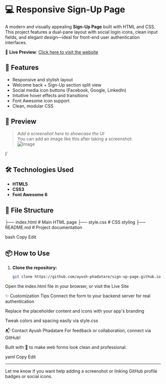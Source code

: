 # 💻 Responsive Sign-Up Page

A modern and visually appealing **Sign-Up Page** built with HTML and CSS. This project features a dual-pane layout with social login icons, clean input fields, and elegant design—ideal for front-end user authentication interfaces.

🔗 **Live Preview**: [Click here to visit the website](https://ayush-phadatare.github.io/sign-up-page.github.io/)

## 🚀 Features

- Responsive and stylish layout
- Welcome back + Sign-Up section split view
- Social media icon buttons (Facebook, Google, LinkedIn)
- Intuitive hover effects and transitions
- Font Awesome icon support
- Clean, modular CSS

## 📸 Preview

> _Add a screenshot here to showcase the UI_  
> You can add an image like this after taking a screenshot:  
![image](https://github.com/user-attachments/assets/9f668ba2-6d56-45cd-9550-5cdfabdc86ce)

)`

## 🛠️ Technologies Used

- **HTML5**
- **CSS3**
- **Font Awesome 6**

## 📁 File Structure

├── index.html # Main HTML page ├── style.css # CSS styling ├── README.md # Project documentation

bash
Copy
Edit

## 📦 How to Use

1. **Clone the repository:**
   ```bash
   git clone https://github.com/ayush-phadatare/sign-up-page.github.io.git
Open the index.html file in your browser, or visit the Live Site

✨ Customization Tips
Connect the form to your backend server for real authentication

Replace the placeholder content and icons with your app's branding

Tweak colors and spacing easily via style.css

📬 Contact
Ayush Phadatare
For feedback or collaboration, connect via GitHub!

Built with 💚 to make web forms look clean and professional.

yaml
Copy
Edit

---

Let me know if you want help adding a screenshot or linking GitHub profile badges or social icons.

